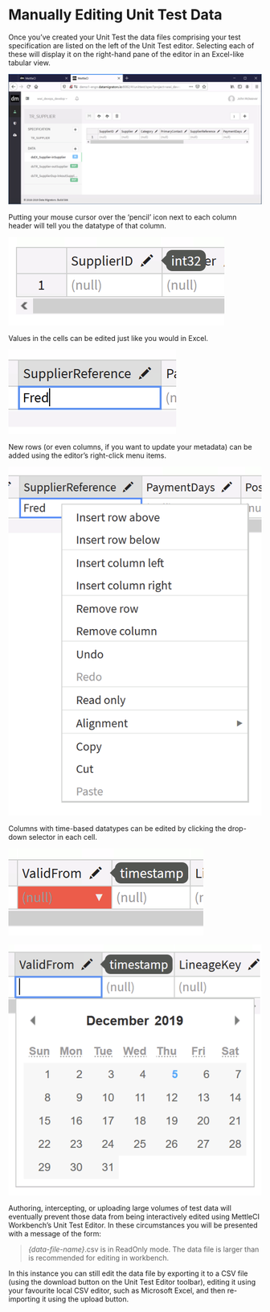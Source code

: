 # Manually Editing Unit Test Data

Once you’ve created your Unit Test the data files comprising your test specification are listed on the left of the Unit Test editor. Selecting each of these will display it on the right-hand pane of the editor in an Excel-like tabular view.

![](./attachments/image-20191205-115350.png)

Putting your mouse cursor over the ‘pencil’ icon next to each column header will tell you the datatype of that column.

![](./attachments/image-20191205-115433.png)

Values in the cells can be edited just like you would in Excel.

![](./attachments/image-20191205-121015.png)

New rows (or even columns, if you want to update your metadata) can be added using the editor’s right-click menu items.

![](./attachments/image-20191205-121052.png)

Columns with time-based datatypes can be edited by clicking the drop-down selector in each cell.

![](./attachments/image-20191205-115745.png)

![](./attachments/image-20191205-115820.png)

Authoring, intercepting, or uploading large volumes of test data will eventually prevent those data from being interactively edited using MettleCI Workbench’s Unit Test Editor. In these circumstances you will be presented with a message of the form:

> *{data-file-name}*.csv is in ReadOnly mode. The data file is larger than is recommended for editing in workbench.

In this instance you can still edit the data file by exporting it to a CSV file (using the download button on the Unit Test Editor toolbar), editing it using your favourite local CSV editor, such as Microsoft Excel, and then re-importing it using the upload button.